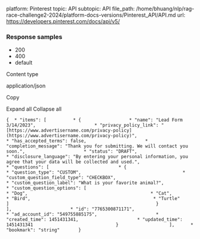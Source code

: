 platform: Pinterest
topic: API
subtopic: API
file_path: /home/bhuang/nlp/rag-race-challenge2-2024/platform-docs-versions/Pinterest_API/API.md
url: https://developers.pinterest.com/docs/api/v5/


### Response samples

* 200
* 400
* default

Content type

application/json

Copy

Expand all Collapse all

`{  * "items": [          * {                  * "name": "Lead Form 3/14/2023",                      * "privacy_policy_link": "[https://www.advertisername.com/privacy-policy](https://www.advertisername.com/privacy-policy)",                      * "has_accepted_terms": false,                      * "completion_message": "Thank you for submitting. We will contact you soon.",                      * "status": "DRAFT",                      * "disclosure_language": "By entering your personal information, you agree that your data will be collected and used.",                      * "questions": [                          * {                                  * "question_type": "CUSTOM",                                      * "custom_question_field_type": "CHECKBOX",                                      * "custom_question_label": "What is your favorite animal?",                                      * "custom_question_options": [                                          * "Dog",                                              * "Cat",                                              * "Bird",                                              * "Turtle"                                                                   ]                                                       }                                           ],                      * "id": "7765300871171",                      * "ad_account_id": "549755885175",                      * "created_time": 1451431341,                      * "updated_time": 1451431341                               }                   ],      * "bookmark": "string"       }`